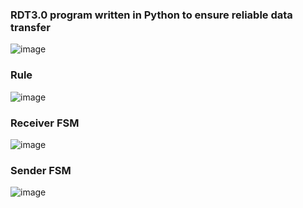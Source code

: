 ### RDT3.0 program written in Python to ensure reliable data transfer


![image](https://github.com/BoPann/RDT3.0/assets/114901461/8ae033c8-7ac4-4409-b14f-4dd7a6475596)


### Rule
![image](https://github.com/BoPann/RDT3.0/assets/114901461/5199ff4b-4d0a-4217-bb78-ad64e782df28)



### Receiver FSM
![image](https://github.com/BoPann/RDT3.0/assets/114901461/70d66576-69da-4366-b8fc-ca868fefd9b9)


### Sender FSM
![image](https://github.com/BoPann/RDT3.0/assets/114901461/7160c624-19d5-458c-9fab-abe633b5a5c0)

